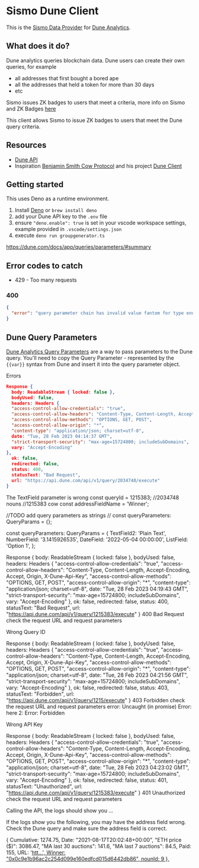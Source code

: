 # Sismo Dune Client

This is the [Sismo Data Provider](https://docs.sismo.io/sismo-docs/technical-documentation/sismo-hub/data-providers) for [Dune Analytics](https://dune.com/docs/api/api-reference).

## What does it do?

Dune analytics queries blockchain data. Dune users can create their own queries, for example

- all addresses that first bought a bored ape
- all the addresses that held a token for more than 30 days
- etc

Sismo issues ZK badges to users that meet a criteria, more info on Sismo and ZK Badges [here](https://docs.sismo.io/sismo-docs/technical)

This client allows Sismo to issue ZK badges to users that meet the Dune query criteria.

## Resources

- [Dune API](https://dune.com/docs/api/api-reference)
- Inspiration [Benjamin Smith Cow Protocol](https://github.com/bh2smith) and his project [Dune Client](https://github.com/cowprotocol/ts-dune-client/)

## Getting started

This uses Deno as a runtime environment.

1. Install [Deno](https://deno.land/) or `brew install deno`
2. add your Dune API key to the `.env` file
3. ensure `"deno.enable": true` is set in your vscode workspace settings, example provided in `.vscode/settings.json`
4. execute `deno run groupgenerator.ts`

https://dune.com/docs/app/queries/parameters/#summary

## Error codes to catch

- 429 - Too many requests

### 400

```json
{
  "error": "query parameter chain has invalid value fantom for type enum"
}
```

## Dune Query Parameters

[Dune Analytics Query Parameters](https://dune.com/docs/app/queries/parameters/) are a way to pass parameters to the Dune query.
You'll need to copy the Query Parameter - represented by the `{{var}}` syntax from Dune and insert it into the query parameter object.

Errors

```json
Response {
  body: ReadableStream { locked: false },
  bodyUsed: false,
  headers: Headers {
  "access-control-allow-credentials": "true",
  "access-control-allow-headers": "Content-Type, Content-Length, Accept-Encoding, Accept, Origin, X-Dune-Api-Key",
  "access-control-allow-methods": "OPTIONS, GET, POST",
  "access-control-allow-origin": "*",
  "content-type": "application/json; charset=utf-8",
  date: "Tue, 28 Feb 2023 04:14:37 GMT",
  "strict-transport-security": "max-age=15724800; includeSubDomains",
  vary: "Accept-Encoding"
},
  ok: false,
  redirected: false,
  status: 400,
  statusText: "Bad Request",
  url: "https://api.dune.com/api/v1/query/2034748/execute"
}
```

The TextField parameter is wrong
const queryId = 1215383; //2034748 nouns //1215383 cow
const addressFieldName = 'Winner';

//TODO add query parameters as strings
// const queryParameters: QueryParams = {};


const queryParameters: QueryParams = {
TextField2: 'Plain Text',
NumberField: '3.1415926535',
DateField: '2022-05-04 00:00:00',
ListField: 'Option 1',
};

Response {
body: ReadableStream { locked: false },
bodyUsed: false,
headers: Headers {
"access-control-allow-credentials": "true",
"access-control-allow-headers": "Content-Type, Content-Length, Accept-Encoding, Accept, Origin, X-Dune-Api-Key",
"access-control-allow-methods": "OPTIONS, GET, POST",
"access-control-allow-origin": "\*",
"content-type": "application/json; charset=utf-8",
date: "Tue, 28 Feb 2023 04:19:43 GMT",
"strict-transport-security": "max-age=15724800; includeSubDomains",
vary: "Accept-Encoding"
},
ok: false,
redirected: false,
status: 400,
statusText: "Bad Request",
url: "https://api.dune.com/api/v1/query/1215383/execute"
} 400 Bad Request check the request URL and request parameters

Wrong Query ID

Response {
body: ReadableStream { locked: false },
bodyUsed: false,
headers: Headers {
"access-control-allow-credentials": "true",
"access-control-allow-headers": "Content-Type, Content-Length, Accept-Encoding, Accept, Origin, X-Dune-Api-Key",
"access-control-allow-methods": "OPTIONS, GET, POST",
"access-control-allow-origin": "\*",
"content-type": "application/json; charset=utf-8",
date: "Tue, 28 Feb 2023 04:21:56 GMT",
"strict-transport-security": "max-age=15724800; includeSubDomains",
vary: "Accept-Encoding"
},
ok: false,
redirected: false,
status: 403,
statusText: "Forbidden",
url: "https://api.dune.com/api/v1/query/1215/execute"
} 403 Forbidden check the request URL and request parameters
error: Uncaught (in promise) Error: here 2: Error: Forbidden

Wrong API Key

Response {
body: ReadableStream { locked: false },
bodyUsed: false,
headers: Headers {
"access-control-allow-credentials": "true",
"access-control-allow-headers": "Content-Type, Content-Length, Accept-Encoding, Accept, Origin, X-Dune-Api-Key",
"access-control-allow-methods": "OPTIONS, GET, POST",
"access-control-allow-origin": "\*",
"content-type": "application/json; charset=utf-8",
date: "Tue, 28 Feb 2023 04:23:02 GMT",
"strict-transport-security": "max-age=15724800; includeSubDomains",
vary: "Accept-Encoding"
},
ok: false,
redirected: false,
status: 401,
statusText: "Unauthorized",
url: "https://api.dune.com/api/v1/query/1215383/execute"
} 401 Unauthorized check the request URL and request parameters

Calling the API, the logs should show you
...

If the logs show you the following, you may have the address field wrong. Check the Dune query and make sure the address field is correct.

<!-- const queryId = 2034748; //2034748 nouns  //1215383 cow
const addressFieldName = 'Winneroo';
const queryParameters: QueryParams = {}; -->

{
Cumulative: 1274.75,
Date: "2021-08-17T20:02:48+00:00",
"ETH price ($)": 3086.47,
"MA last 30 auctions": 141.6,
"MA last 7 auctions": 84.5,
Paid: 155,
URL: '<a href="https://opensea.io/assets/0x9c8ff314c9bc7f6e59a9d9225fb22946427edc03/9" target="_blank">htt...',
Winner: "0x0c9e1b96ac2c254d099e160edfcd015d6442db86",
nounId: 9
},
